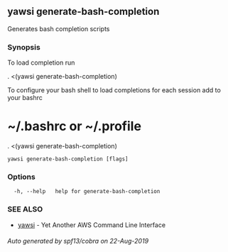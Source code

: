 ## yawsi generate-bash-completion

Generates bash completion scripts

### Synopsis


To load completion run

. <(yawsi generate-bash-completion)

To configure your bash shell to load completions for each session add to your bashrc

# ~/.bashrc or ~/.profile
. <(yawsi generate-bash-completion)


```
yawsi generate-bash-completion [flags]
```

### Options

```
  -h, --help   help for generate-bash-completion
```

### SEE ALSO
* [yawsi](yawsi.md)	 - Yet Another AWS Command Line Interface

###### Auto generated by spf13/cobra on 22-Aug-2019
